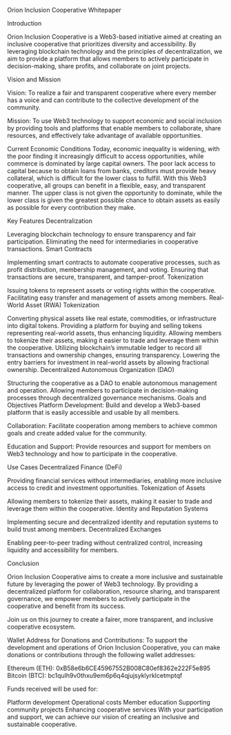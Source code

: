 Orion Inclusion Cooperative Whitepaper

Introduction

Orion Inclusion Cooperative is a Web3-based initiative aimed at creating an inclusive cooperative that prioritizes diversity and accessibility. By leveraging blockchain technology and the principles of decentralization, we aim to provide a platform that allows members to actively participate in decision-making, share profits, and collaborate on joint projects.

Vision and Mission

Vision: To realize a fair and transparent cooperative where every member has a voice and can contribute to the collective development of the community.

Mission: To use Web3 technology to support economic and social inclusion by providing tools and platforms that enable members to collaborate, share resources, and effectively take advantage of available opportunities.

Current Economic Conditions
Today, economic inequality is widening, with the poor finding it increasingly difficult to access opportunities, while commerce is dominated by large capital owners. The poor lack access to capital because to obtain loans from banks, creditors must provide heavy collateral, which is difficult for the lower class to fulfill. With this Web3 cooperative, all groups can benefit in a flexible, easy, and transparent manner. The upper class is not given the opportunity to dominate, while the lower class is given the greatest possible chance to obtain assets as easily as possible for every contribution they make.

Key Features
Decentralization

Leveraging blockchain technology to ensure transparency and fair participation.
Eliminating the need for intermediaries in cooperative transactions.
Smart Contracts

Implementing smart contracts to automate cooperative processes, such as profit distribution, membership management, and voting.
Ensuring that transactions are secure, transparent, and tamper-proof.
Tokenization

Issuing tokens to represent assets or voting rights within the cooperative.
Facilitating easy transfer and management of assets among members.
Real-World Asset (RWA) Tokenization

Converting physical assets like real estate, commodities, or infrastructure into digital tokens.
Providing a platform for buying and selling tokens representing real-world assets, thus enhancing liquidity.
Allowing members to tokenize their assets, making it easier to trade and leverage them within the cooperative.
Utilizing blockchain’s immutable ledger to record all transactions and ownership changes, ensuring transparency.
Lowering the entry barriers for investment in real-world assets by allowing fractional ownership.
Decentralized Autonomous Organization (DAO)

Structuring the cooperative as a DAO to enable autonomous management and operation.
Allowing members to participate in decision-making processes through decentralized governance mechanisms.
Goals and Objectives
Platform Development: Build and develop a Web3-based platform that is easily accessible and usable by all members.

Collaboration: Facilitate cooperation among members to achieve common goals and create added value for the community.

Education and Support: Provide resources and support for members on Web3 technology and how to participate in the cooperative.

Use Cases
Decentralized Finance (DeFi)

Providing financial services without intermediaries, enabling more inclusive access to credit and investment opportunities.
Tokenization of Assets

Allowing members to tokenize their assets, making it easier to trade and leverage them within the cooperative.
Identity and Reputation Systems

Implementing secure and decentralized identity and reputation systems to build trust among members.
Decentralized Exchanges

Enabling peer-to-peer trading without centralized control, increasing liquidity and accessibility for members.

Conclusion

Orion Inclusion Cooperative aims to create a more inclusive and sustainable future by leveraging the power of Web3 technology. By providing a decentralized platform for collaboration, resource sharing, and transparent governance, we empower members to actively participate in the cooperative and benefit from its success.

Join us on this journey to create a fairer, more transparent, and inclusive cooperative ecosystem.

Wallet Address for Donations and Contributions:
To support the development and operations of Orion Inclusion Cooperative, you can make donations or contributions through the following wallet addresses:

Ethereum (ETH): 0xB58e6b6CE45967552B008C80ef8362e222F5e895
Bitcoin (BTC): bc1qulh9v0thxu9em6p6q4qjujsyklyrklcetmptqf

Funds received will be used for:

Platform development
Operational costs
Member education
Supporting community projects
Enhancing cooperative services
With your participation and support, we can achieve our vision of creating an inclusive and sustainable cooperative.

